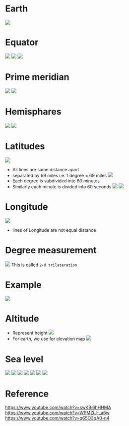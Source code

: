 # Earth
![](assets/earth.png)
# Equator 
![](assets/equator.png)
![](assets/tropics.png)
![](assets/arctic-circles.png)
# Prime meridian
![](assets/prime-meridian.png)
![](assets/prime-meridian-0-degree.png)
# Hemisphares
![](assets/east-west-hemisphares.png)
![](assets/north-south-hemisphares.png)
# Latitudes
![](assets/latitude-circle-of-lines.png)
- All lines are same distance apart
- separated by 69 miles i.e. 1 degree = 69 miles
![](assets/latitude-degree.png)
- Each degree is subdivided into 60 minutes 
- Similarly each minute is divided into 60 seconds
![](assets/latitude-lines.png)
![](assets/latitude-north-south.png)
# Longitude
![](assets/longitude-meridians.png)
- lines of Longitude are not equal distance
# Degree measurement
![](assets/earth-degree-measurment.png)
This is called `2-d trilateration`
# Example
![](assets/sandiego-example.png)
# Altitude 
- Represent height
![](assets/altitude.png)
- For earth, we use for elevation map
![](assets/altitude-map.jpg)
# Sea level
![](assets/earth-not-sphare.png)
![](assets/ellipsoid-earth.png)
![](assets/earth-different-gravity.png)
![](assets/ellipsoid-map.png)
![](assets/mountain-sea-level-1.png)
![](assets/gps-measureing-sea-level.png)
![](assets/mountain-sea-level.png)
# Reference
https://www.youtube.com/watch?v=swKBi6hHHMA
https://www.youtube.com/watch?v=WPMZIJ-_a6w
https://www.youtube.com/watch?v=q65O3qA0-n4
